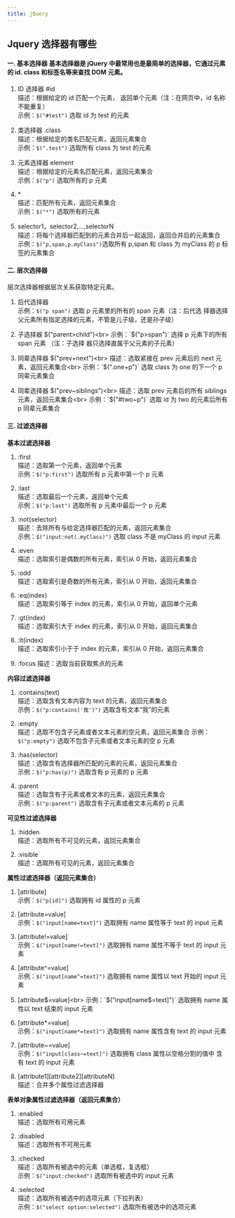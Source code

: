 ```yaml
---
title: jQuery
---
```


## Jquery 选择器有哪些

#### 一. 基本选择器 基本选择器是 jQuery 中最常用也是最简单的选择器，它通过元素的 id.  class 和标签名等来查找 DOM 元素。

1. ID 选择器 #id<br>
描述：根据给定的 id 匹配一个元素， 返回单个元素（注：在网页中，id 名称不能重复）<br>
示例：`$("#test")` 选取 id 为 test 的元素

2. 类选择器 .class<br>
描述：根据给定的类名匹配元素，返回元素集合<br>
示例：`$(".test")` 选取所有 class 为 test 的元素

3. 元素选择器 element<br>
描述：根据给定的元素名匹配元素，返回元素集合<br>
示例：`$("p")` 选取所有的 p 元素

4. \*<br>
描述：匹配所有元素，返回元素集合<br>
示例：`$("*")` 选取所有的元素

5. selector1，selector2,...,selectorN<br>
描述：将每个选择器匹配到的元素合并后一起返回，返回合并后的元素集合<br>
示例：`$("p,span,p.myClass")`选取所有 p,span 和 class 为 myClass 的 p 标签的元素集合

#### 二. 层次选择器

层次选择器根据层次关系获取特定元素。

1. 后代选择器<br>
示例：`$("p span")` 选取 p 元素里的所有的 span 元素（注：后代选 择器选择父元素所有指定选择的元素，不管是儿子级，还是孙子级）

2. 子选择器 $("parent>child")<br>
示例：`$("p>span")` 选择 p 元素下的所有 span 元素 （注：子选择 器只选择直属于父元素的子元素）

3. 同辈选择器 $("prev+next")<br> 
描述：选取紧接在 prev 元素后的 next 元素，返回元素集合<br>
示例：`$(".one+p")` 选取 class 为 one 的下一个 p 同辈元素集合

4. 同辈选择器 $("prev~siblings")<br> 
描述：选取 prev 元素后的所有 siblings 元素，返回元素集合<br>
示例：`$("#two~p")` 选取 id 为 two 的元素后所有 p 同辈元素集合

#### 三. 过滤选择器

**基本过滤选择器**

1. :first<br> 
描述：选取第一个元素，返回单个元素<br>
示例：`$("p:first")` 选取所有 p 元素中第一个 p 元素

2. :last<br> 
描述：选取最后一个元素，返回单个元素<br>
示例：`$("p:last")` 选取所有 p 元素中最后一个 p 元素

3. :not(selector)<br> 
描述：去除所有与给定选择器匹配的元素，返回元素集合<br>
示例：`$("input:not(.myClass)")` 选取 class 不是 myClass 的 input 元素

4. :even<br> 
描述：选取索引是偶数的所有元素，索引从 0 开始，返回元素集合

5. :odd<br> 
描述：选取索引是奇数的所有元素，索引从 0 开始，返回元素集合

6. :eq(index)<br> 
描述：选取索引等于 index 的元素，索引从 0 开始，返回单个元素

7. :gt(index)<br> 
描述：选取索引大于 index 的元素，索引从 0 开始，返回元素集合

8. :lt(index)<br> 
描述：选取索引小于于 index 的元素，索引从 0 开始，返回元素集合

9. :focus 描述：选取当前获取焦点的元素

**内容过滤选择器**

1. :contains(text)<br> 
描述：选取含有文本内容为 text 的元素，返回元素集合<br>
示例：`$("p:contains('我')")` 选取含有文本“我”的元素

2. :empty<br> 
描述：选取不包含子元素或者文本元素的空元素，返回元素集合
示例：`$("p:empty")` 选取不包含子元素或者文本元素的空 p 元素

3. :has(selector)<br> 
描述：选取含有选择器所匹配的元素的元素，返回元素集合<br>
示例：`$("p:has(p)")` 选取含有 p 元素的 p 元素

4. :parent<br> 
描述：选取含有子元素或者文本的元素，返回元素集合<br> 
示例：`$("p:parent")` 选取含有子元素或者文本元素的 p 元素

**可见性过滤选择器**

1. :hidden<br>
描述：选取所有不可见的元素，返回元素集合

2. :visible<br>
描述：选取所有可见的元素，返回元素集合

**属性过滤选择器（返回元素集合）**

1. [attribute]<br>
示例：`$("p[id]")` 选取拥有 id 属性的 p 元素

2. [attribute=value]<br>
示例：`$("input[name=text]")` 选取拥有 name 属性等于 text 的 input 元素

3. [attribute!=value]<br>
示例：`$("input[name!=text]")` 选取拥有 name 属性不等于 text 的 input 元素

4. [attribute^=value]<br>
示例：`$("input[name^=text]")` 选取拥有 name 属性以 text 开始的 input 元素

5. [attribute$=value]<br>
示例：`$("input[name$=text]")` 选取拥有 name 属性以 text 结束的 input 元素

6. [attribute*=value]<br>
示例：`$("input[name*=text]")` 选取拥有 name 属性含有 text 的 input 元素

7. [attribute~=value]<br>
示例：`$("input[class~=text]")` 选取拥有 class 属性以空格分割的值中 含有 text 的 input 元素

8. [attribute1][attribute2][attributeN]<br>
描述：合并多个属性过滤选择器

**表单对象属性过滤选择器（返回元素集合）**

1. :enabled<br>
描述：选取所有可用元素

2. :disabled<br>
描述：选取所有不可用元素

3. :checked<br>
描述：选取所有被选中的元素（单选框，复选框）<br>
示例：`$("input:checked")` 选取所有被选中的 input 元素

4. :selected<br>
描述：选取所有被选中的选项元素（下拉列表）<br>
示例：`$("select option:selected")` 选取所有被选中的选项元素
